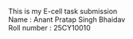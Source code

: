 This is my E-cell task submission
<br>
Name : Anant Pratap Singh Bhaidav
<br>
Roll number : 25CY10010

